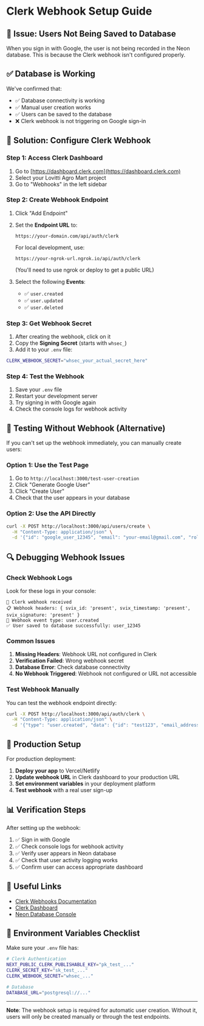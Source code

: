 # Clerk Webhook Setup Guide

## 🚨 Issue: Users Not Being Saved to Database

When you sign in with Google, the user is not being recorded in the Neon database. This is because the Clerk webhook isn't configured properly.

## ✅ Database is Working

We've confirmed that:
- ✅ Database connectivity is working
- ✅ Manual user creation works
- ✅ Users can be saved to the database
- ❌ Clerk webhook is not triggering on Google sign-in

## 🔧 Solution: Configure Clerk Webhook

### Step 1: Access Clerk Dashboard

1. Go to [https://dashboard.clerk.com](https://dashboard.clerk.com)
2. Select your Lovitti Agro Mart project
3. Go to "Webhooks" in the left sidebar

### Step 2: Create Webhook Endpoint

1. Click "Add Endpoint"
2. Set the **Endpoint URL** to:
   ```
   https://your-domain.com/api/auth/clerk
   ```
   
   For local development, use:
   ```
   https://your-ngrok-url.ngrok.io/api/auth/clerk
   ```
   (You'll need to use ngrok or deploy to get a public URL)

3. Select the following **Events**:
   - ✅ `user.created`
   - ✅ `user.updated`
   - ✅ `user.deleted`

### Step 3: Get Webhook Secret

1. After creating the webhook, click on it
2. Copy the **Signing Secret** (starts with `whsec_`)
3. Add it to your `.env` file:

```bash
CLERK_WEBHOOK_SECRET="whsec_your_actual_secret_here"
```

### Step 4: Test the Webhook

1. Save your `.env` file
2. Restart your development server
3. Try signing in with Google again
4. Check the console logs for webhook activity

## 🧪 Testing Without Webhook (Alternative)

If you can't set up the webhook immediately, you can manually create users:

### Option 1: Use the Test Page

1. Go to `http://localhost:3000/test-user-creation`
2. Click "Generate Google User"
3. Click "Create User"
4. Check that the user appears in your database

### Option 2: Use the API Directly

```bash
curl -X POST http://localhost:3000/api/users/create \
  -H "Content-Type: application/json" \
  -d '{"id": "google_user_12345", "email": "your-email@gmail.com", "role": "BUYER"}'
```

## 🔍 Debugging Webhook Issues

### Check Webhook Logs

Look for these logs in your console:

```
🔔 Clerk webhook received
📋 Webhook headers: { svix_id: 'present', svix_timestamp: 'present', svix_signature: 'present' }
🎯 Webhook event type: user.created
✅ User saved to database successfully: user_12345
```

### Common Issues

1. **Missing Headers**: Webhook URL not configured in Clerk
2. **Verification Failed**: Wrong webhook secret
3. **Database Error**: Check database connectivity
4. **No Webhook Triggered**: Webhook not configured or URL not accessible

### Test Webhook Manually

You can test the webhook endpoint directly:

```bash
curl -X POST http://localhost:3000/api/auth/clerk \
  -H "Content-Type: application/json" \
  -d '{"type": "user.created", "data": {"id": "test123", "email_addresses": [{"email_address": "test@example.com"}]}}'
```

## 🚀 Production Setup

For production deployment:

1. **Deploy your app** to Vercel/Netlify
2. **Update webhook URL** in Clerk dashboard to your production URL
3. **Set environment variables** in your deployment platform
4. **Test webhook** with a real user sign-up

## 📊 Verification Steps

After setting up the webhook:

1. ✅ Sign in with Google
2. ✅ Check console logs for webhook activity
3. ✅ Verify user appears in Neon database
4. ✅ Check that user activity logging works
5. ✅ Confirm user can access appropriate dashboard

## 🔗 Useful Links

- [Clerk Webhooks Documentation](https://clerk.com/docs/webhooks)
- [Clerk Dashboard](https://dashboard.clerk.com)
- [Neon Database Console](https://console.neon.tech)

## 📝 Environment Variables Checklist

Make sure your `.env` file has:

```bash
# Clerk Authentication
NEXT_PUBLIC_CLERK_PUBLISHABLE_KEY="pk_test_..."
CLERK_SECRET_KEY="sk_test_..."
CLERK_WEBHOOK_SECRET="whsec_..."

# Database
DATABASE_URL="postgresql://..."
```

---

**Note**: The webhook setup is required for automatic user creation. Without it, users will only be created manually or through the test endpoints.
